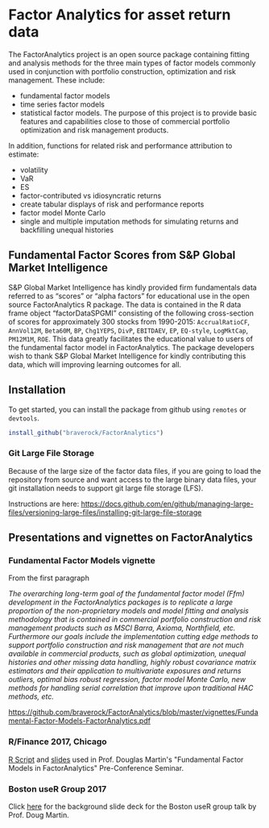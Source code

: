 
# Factor Analytics for asset return data

The FactorAnalytics project is an open source package containing fitting and analysis methods for the three main types of factor models commonly used in conjunction with portfolio construction, optimization and risk management. These include:
- fundamental factor models
- time series factor models
- statistical factor models. 
The purpose of this project is to provide basic features and capabilities close to those of commercial portfolio optimization and risk management products.

In addition, functions for related risk and performance attribution to estimate:
- volatility
- VaR
- ES
- factor-contributed vs idiosyncratic returns
- create tabular displays of risk and performance reports
- factor model Monte Carlo
- single and multiple imputation methods for simulating returns and backfilling unequal histories


## Fundamental Factor Scores from S&P Global Market Intelligence
 
S&P Global Market Intelligence has kindly provided firm fundamentals data
referred to as “scores” or “alpha factors” for educational use in the open source FactorAnalytics R package. The data is contained in the R data frame object “factorDataSPGMI” consisting of the following cross-section of scores for approximately 300 stocks from 1990-2015: `AccrualRatioCF`, `AnnVol12M`, `Beta60M`, `BP`, `Chg1YEPS`, `DivP`, `EBITDAEV`, `EP`, `EQ-style`,
`LogMktCap`, `PM12M1M`, `ROE`. This data greatly facilitates the educational value to users of the fundamental factor model in FactorAnalytics. The package developers wish to thank S&P Global Market Intelligence for kindly contributing this data, which will improving learning outcomes for all.


## Installation


To get started, you can install the package from github using `remotes` or `devtools`.

``` r
install_github("braverock/FactorAnalytics")
```

### Git Large File Storage


Because of the large size of the factor data files, if you are going to load the repository from source and want access to the large binary data files, your git installation needs to support git large file storage (LFS).  

Instructions are here: https://docs.github.com/en/github/managing-large-files/versioning-large-files/installing-git-large-file-storage


## Presentations and vignettes on FactorAnalytics

### Fundamental Factor Models vignette

From the first paragraph

_The overarching long-term goal of the fundamental factor model (Ffm) development in the FactorAnalytics packages is to replicate a large proportion of the non-proprietary models and model fitting and analysis methodology that is contained in commercial portfolio construction and risk management products such as MSCI Barra, Axioma, Northfield, etc. Furthermore our goals include the implementation cutting edge methods to support portfolio construction and risk management that are not much available in commercial products, such as global optimization, unequal histories and other missing data handling, highly robust covariance matrix estimators and their application to multivariate exposures and returns outliers, optimal bias robust regression, factor model Monte Carlo, new methods for handling serial correlation that improve upon traditional HAC methods, etc._

https://github.com/braverock/FactorAnalytics/blob/master/vignettes/Fundamental-Factor-Models-FactorAnalytics.pdf


### R/Finance 2017, Chicago

[R Script](https://www.dropbox.com/s/jv809g196iyqo0k/FFM%20Talk%20Rcode%20R-finance2017.R?dl=0) and [slides](https://www.dropbox.com/s/gh4y8a6e9bcxwnv/ffmTalk%20RinFinance%202017.pdf?dl=0) used in Prof. Douglas Martin's "Fundamental Factor Models in FactorAnalytics" Pre-Conference Seminar.

### Boston useR Group 2017
 
Click [here](https://www.dropbox.com/s/ibisg1y3yutej4m/cfrm%20fundamental%20facmods.pdf?dl=0) for the background slide deck for the Boston useR group talk by Prof. Doug Martin.


